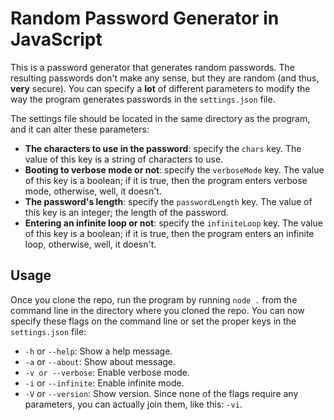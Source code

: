 # Random Password Generator in JavaScript

This is a password generator that generates random passwords.
The resulting passwords don't make any sense, but they are random
(and thus, **very** secure).
You can specify a **lot** of different parameters to modify the
way the program generates passwords in the ```settings.json``` file.

The settings file should be located in the same directory as the program, and it can alter these parameters:

- **The characters to use in the password**: specify the ```chars``` key. The value of this key is a string of characters to use.
- **Booting to verbose mode or not**: specify the ```verboseMode``` key. The value of this key is a boolean; if it is true, then the program enters verbose mode, otherwise, well, it doesn't.
- **The password's length**: specify the ```passwordLength``` key. The value of this key is an integer; the length of the password.
- **Entering an infinite loop or not**: specify the ```infiniteLoop``` key. The value of this key is a boolean; if it is true, then the program enters an infinite loop, otherwise, well, it doesn't.

## Usage

Once you clone the repo, run the program by running ```node .``` from the command line in the directory where you cloned the repo. You can now specify these flags on the command line or set the proper keys in the ```settings.json``` file:

- ```-h``` or ```--help```: Show a help message.
- ```-a``` or ```--about```: Show about message.
- ```-v or --verbose```: Enable verbose mode.
- ```-i``` or ```--infinite```: Enable infinite mode.
- ```-V``` or ```--version```: Show version.
Since none of the flags require any parameters, you can actually join them, like this: ```-vi```.